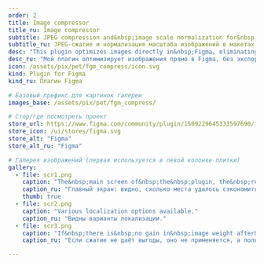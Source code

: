 ```yaml
---
order: 2
title: Image compressor
title_ru: Image compressor
subtitle: JPEG compression and&nbsp;image scale normalization for&nbsp;Figma layouts.
subtitle_ru: JPEG-сжатие и нормализация масштаба изображений в макетах Figma.
desc: "This plugin optimizes images directly in&nbsp;Figma, eliminating exports or&nbsp;manual replacements. It&nbsp;compresses frame images to&nbsp;JPEG with&nbsp;adjustable compression, detects nested images, and&nbsp;normalizes their scale (e.g., when visually smaller but&nbsp;larger in&nbsp;data). Built to&nbsp;address unsuitable existing plugins, it&nbsp;reduces Figma mockup size for&nbsp;PDF export."
desc_ru: "Мой плагин оптимизирует изображения прямо в Figma, без экспорта и ручных замен. Он сжимает изображения во фреймах в JPEG с настраиваемым уровнем компрессии, находит вложенные картинки и нормализует их масштаб (например, когда они визуально меньше, но &laquo;весят&raquo; больше). Плагин создан как альтернатива неподходящим решениям и помогает уменьшить размер макета Figma перед экспортом в PDF."
icon: /assets/pix/pet/fgm_compress/icon.svg
kind: Plugin for Figma
kind_ru: Плагин Figma

# Базовый префикс для картинок галереи
images_base: /assets/pix/pet/fgm_compress/

# Стор/где посмотреть проект
store_url: https://www.figma.com/community/plugin/1509229645333597690/image-compressor-free
store_icon: /ui/stores/figma.svg
store_alt: "Figma"
store_alt_ru: "Figma"

# Галерея изображений (первая используется в левой колонке плитки)
gallery:
  - file: scr1.png
    caption: "The&nbsp;main screen of&nbsp;the&nbsp;plugin, the&nbsp;results of&nbsp;compression are&nbsp;visible -&nbsp;the&nbsp;gain in&nbsp;file size is&nbsp;highlighted."
    caption_ru: "Главный экран: видно, сколько места удалось сэкономить."
    thumb: true
  - file: scr2.png
    caption: "Various localization options available."
    caption_ru: "Видны варианты локализации."
  - file: scr3.png
    caption: "If&nbsp;there is&nbsp;no gain in&nbsp;image weight after&nbsp;the&nbsp;compression procedure, the&nbsp;process is&nbsp;not&nbsp;applied and&nbsp;a&nbsp;corresponding message is&nbsp;displayed."
    caption_ru: "Если сжатие не даёт выгоды, оно не применяется, а пользователю показывается сообщение."

---
```

